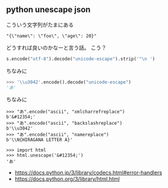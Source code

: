 ## python unescape json

こういう文字列がたまにある

```
"{\"name\": \"foo\", \"age\": 20}"
```

どうすれば良いのかなーと言う話。
こう？

```python
s.encode("utf-8").decode("unicode-escape").strip('"\n ')
```

ちなみに

```python
>>> '\\u3042'.encode().decode("unicode-escape")
'あ'
```

ちなみに

```
>>> "あ".encode("ascii", "xmlcharrefreplace")
b'&#12354;'
>>> "あ".encode("ascii", "backslashreplace")
b'\\u3042'
>>> "あ".encode("ascii", "namereplace")
b'\\N{HIRAGANA LETTER A}'
```

```
>>> import html
>>> html.unescape('&#12354;')
'あ'
```

- https://docs.python.jp/3/library/codecs.html#error-handlers
- https://docs.python.org/3/library/html.html
